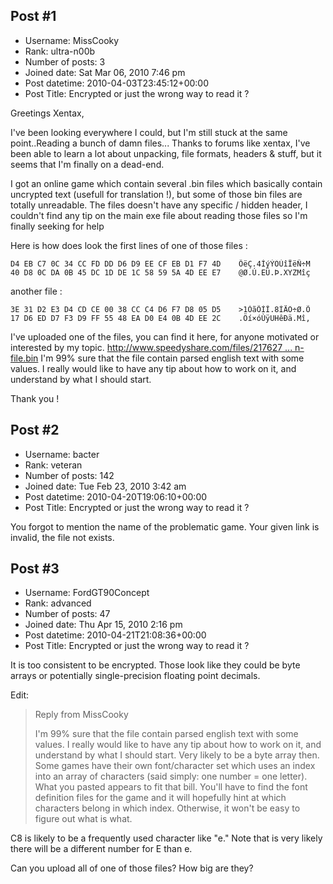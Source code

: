 ## Post #1
- Username: MissCooky
- Rank: ultra-n00b
- Number of posts: 3
- Joined date: Sat Mar 06, 2010 7:46 pm
- Post datetime: 2010-04-03T23:45:12+00:00
- Post Title: Encrypted or just the wrong way to read it ?

Greetings Xentax,

I've been looking everywhere I could, but I'm still stuck at the same point..Reading a bunch of damn files...
Thanks to forums like xentax, I've been able to learn a lot about unpacking, file formats, headers & stuff, but it seems that I'm finally on a dead-end.

I got an online game which contain several .bin files which basically contain uncrypted text (usefull for translation !), but some of those bin files are totally unreadable. The files doesn't have any specific / hidden header, I couldn't find any tip on the main exe file about reading those files so I'm finally seeking for help   

Here is how does look the first lines of one of those files : 

```
D4 EB C7 0C 34 CC FD DD D6 D9 EE CF EB D1 F7 4D    ÔëÇ.4ÌýÝÖÙîÏëÑ÷M
40 D8 0C DA 0B 45 DC 1D DE 1C 58 59 5A 4D EE E7    @Ø.Ú.EÜ.Þ.XYZMîç
```


another file : 

```
3E 31 D2 E3 D4 CD CE 00 38 CC C4 D6 F7 D8 05 D5    >1ÒãÔÍÎ.8ÌÄÖ÷Ø.Õ
17 D6 ED D7 F3 D9 FF 55 48 EA D0 E4 0B 4D EE 2C    .Öí×óÙÿUHêÐä.Mî,
```


I've uploaded one of the files, you can find it here, for anyone motivated or interested by my topic.
[http://www.speedyshare.com/files/217627 ... n-file.bin](http://www.speedyshare.com/files/21762706/my_damn-file.bin)
I'm 99% sure that the file contain parsed english text with some values.
I really would like to have any tip about how to work on it, and understand by what I should start.


Thank you !
## Post #2
- Username: bacter
- Rank: veteran
- Number of posts: 142
- Joined date: Tue Feb 23, 2010 3:42 am
- Post datetime: 2010-04-20T19:06:10+00:00
- Post Title: Encrypted or just the wrong way to read it ?

You forgot to mention the name of the problematic game.
Your given link is invalid, the file not exists.
## Post #3
- Username: FordGT90Concept
- Rank: advanced
- Number of posts: 47
- Joined date: Thu Apr 15, 2010 2:16 pm
- Post datetime: 2010-04-21T21:08:36+00:00
- Post Title: Encrypted or just the wrong way to read it ?

It is too consistent to be encrypted.  Those look like they could be byte arrays or potentially single-precision floating point decimals.


Edit: 
> Reply from MissCooky
>
> I'm 99% sure that the file contain parsed english text with some values.
I really would like to have any tip about how to work on it, and understand by what I should start.
Very likely to be a byte array then.  Some games have their own font/character set which uses an index into an array of characters (said simply: one number = one letter).  What you pasted appears to fit that bill.  You'll have to find the font definition files for the game and it will hopefully hint at which characters belong in which index.  Otherwise, it won't be easy to figure out what is what.

C8 is likely to be a frequently used character like "e."  Note that is very likely there will be a different number for E than e.


Can you upload all of one of those files?  How big are they?
